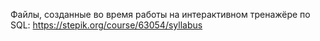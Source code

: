 Файлы, созданные во время работы на интерактивном тренажёре по SQL: https://stepik.org/course/63054/syllabus
